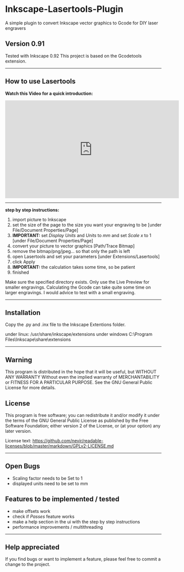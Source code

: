 # Inkscape-Lasertools-Plugin
A simple plugin to convert Inkscape vector graphics to Gcode for DIY laser engravers

## Version 0.91
Tested with Inkscape 0.92
This project is based on the Gcodetools extension.
*******************************************************************************************************************************

## How to use Lasertools
**Watch this Video for a quick introduction:**

<iframe width="560" height="315" src="https://www.youtube.com/embed/NhUvRJsa4D0" frameborder="0" allow="autoplay; encrypted-media" allowfullscreen></iframe>


************************************************************************************
**step by step instructions:**

1. import picture to Inkscape
2. set the size of the page to the size you want your engraving to be [under File/Document Properties/Page]
3. **IMPORTANT:** set *Display Units* and *Units* to *mm* and set *Scale x* to 1 [under File/Document Properties/Page]
4. convert your picture to vector graphics [Path/Trace Bitmap]
5. remove the bitmap/png/jpeg... so that only the path is left
6. open Lasertools and set your parameters [under Extensions/Lasertools]
7. click Apply
8. **IMPORTANT:** the calculation takes some time, so be patient
9. finished

Make sure the specified directory exists.
Only use the Live Preview for smaller engravings.
Calculating the Gcode can take quite some time on larger engravings. I would advice to test with a small engraving.

*******************************************************************************************************************************

## Installation
Copy the .py and .inx file to the Inkscape Extentions folder.

under linux:    /usr/share/inkscape/extensions
under windows   C:\Program Files\Inkscape\share\extensions 

*******************************************************************************************************************************

## Warning
This program is distributed in the hope that it will be useful, but WITHOUT ANY WARRANTY Without even the implied warranty of MERCHANTABILITY or FITNESS FOR A PARTICULAR PURPOSE. See the GNU General Public License for more details.

## License
This program is free software; you can redistribute it and/or modify it under the terms of the GNU General Public License as published by the Free Software Foundation; either version 2 of the License, or (at your option) any later version.

License text: 
https://github.com/nevir/readable-licenses/blob/master/markdown/GPLv2-LICENSE.md

*******************************************************************************************************************************

## Open Bugs
- Scaling factor needs to be Set to 1
- displayed units need to be set to mm

## Features to be implemented / tested
- make offsets work
- check if *Passes* feature works
- make a help section in the ui with the step by step instructions
- performance improvements / multithreading

*******************************************************************************************************************************

## Help appreciated
If you find bugs or want to implement a feature, please feel free to commit a change to the project.
